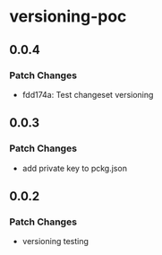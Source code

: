 # versioning-poc

## 0.0.4

### Patch Changes

- fdd174a: Test changeset versioning

## 0.0.3

### Patch Changes

- add private key to pckg.json

## 0.0.2

### Patch Changes

- versioning testing
